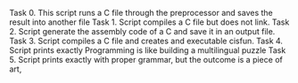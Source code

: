 Task 0. This script runs a C file through the preprocessor and saves the result into another file
Task 1. Script compiles a C file but does not link.
Task 2. Script generate the assembly code of a C and save it in an output file.
Task 3. Script compiles a C file and creates and executable cisfun.
Task 4. Script prints exactly Programming is like building a multilingual puzzle
Task 5. Script prints exactly with proper grammar, but the outcome is a piece of art,
